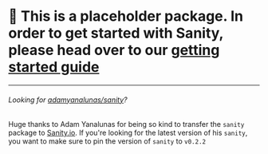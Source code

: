 # 👋 This is a placeholder package. In order to get started with Sanity, please head over to our [getting started guide](https://sanity.io/docs/introduction/getting-started)

---

###### Looking for [adamyanalunas/sanity](https://github.com/adamyanalunas/sanity)?

Huge thanks to Adam Yanalunas for being so kind to transfer the `sanity` package to [Sanity.io](https://sanity.io). If you're looking for the latest version of his `sanity`, you want to make sure to pin the version of `sanity` to `v0.2.2`
